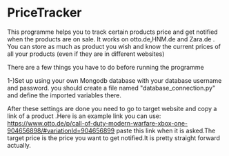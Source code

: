 # PriceTracker
This programme helps you to track certain products price and get notified when the products are on sale.
It works on otto.de,HNM.de and Zara.de .
You can store as much as product you wish and know the current prices of all your products (even if they are in different websites)

There are a few things you have to do before running the programme

1-)Set up using your own Mongodb database with your database username and password.
you should create a file named "database_connection.py" and define the imported variables there.


After these settings are done you need to go to target website  and copy a link of a product .Here is an example link you can use: https://www.otto.de/p/call-of-duty-modern-warfare-xbox-one-904656898/#variationId=904656899
paste this link when it is asked.The target price is the price you want to get notified.It is pretty straight forward actually.



